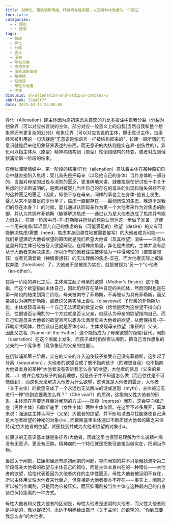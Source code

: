 ```yaml
---
title: 对异化、俄狄浦斯情结、精神病与性倒错，以及两种大他者的一个简述
toc: false
categories:
  - - 理论
  - - 随感
tags:
  - 拉康
  - 异化
  - 分离
  - 否认
  - 压抑
  - 除权弃绝
  - 原初焦虑
  - 俄狄浦斯情结
  - 精神病
  - 性倒错
  - 母性大他者
  - 主体
disqusId: on-alienation-and-oedipus-complex-0
abbrlink: 32ad6f7f
date: 2023-03-13 23:00:00
---
```


异化（Alienation）即主体因为原初焦虑从自恋的力比多投注中自我分裂（分裂为想象界（可以对应被言说的主体，部分对应一般意义上的自我[当然自我和整个想象界还有更复杂的划分]）和象征界（可以对应言说的主体，即无意识主体，拉康经常被引用的一句话就是“无意识是像语言一样被结构起来的”，拉康一般所谓的无意识就是后来他用象征界表述的东西，而无意识的内核则是实在界-创伤性的），异化可以指主体从（原型）精神病结构到（原型）性倒错结构的转变，或者对应到俄狄浦斯第一阶段的结束。  

在俄狄浦斯情结中，第一阶段的结束/异化（alienation）意味着主体在某种原初自恋中就直接陷入焦虑：婴儿首先是把母亲（以及他自己的身体）当作身体的一部分的，当面对母亲的出现与消失的匮乏，更准确地来讲，就像拉康在研讨班十中关于焦虑的讨论所说明的，是面对被婴儿当作自己的存在的母亲的出现和消失保持不变的这种匮乏的匮乏（因此，即使不存在母亲，同样的事也会在身体-他者上发生，婴儿从来不是自足的享乐单子，焦虑一直都存在——最创伤性的焦虑，难道不是我们的存在本身？）的时候，婴儿通过认同母亲作为第一个大他者来作为对焦虑的防御，并认为其拥有菲勒斯（能够解决焦虑——通过认为是大他者造成了焦虑并有能力消失），在第一阶段中母-子-菲勒斯共同体的想象认同为这一步做了准备，这使一个用来掩盖/延迟婴儿自己的焦虑的有（可能满足的）欲望（desire）的又有可能解决焦虑/需要（need，焦虑本身回溯性地被需要覆写）的大他者成为可能——我们希望满足大他者欲望的原因就是我们希望大他者（及其欲望）消失——注意从这里开始主体已经被卷入欲望辩证。在精神病那里，异化是失败的，主体并没有屈从于大他者来解决焦虑，所以所有的他者往往被体验为一种侵略性的（被害妄想狂）或者充满爱欲（钟情妄想狂）的无法理解的焦虑-实在，而大他者实际上被除权弃绝（foreclose）了，大他者不是被视为实在，就是被视为“另一个”小他者（an-other）。  

在第一阶段的异化之后，主体建立起了母亲的欲望（Mother's Desire）这个能指，而这个欲望指向主体自己，因此仍然存在某种自足的共同体，然而同时也是在第一阶段的结束到第二阶段，母亲被剥夺了菲勒斯，不再被认为具有菲勒斯，而父亲被认为拥有菲勒斯，或者说父亲实际上否认（disavowal）了母亲的菲勒斯功能，主体发现母亲有一个自己无法满足的欲望对象（恰恰是因为这欲望不指向自己，性倒错否认阉割的一个方式就是否认父亲，继续认为母亲的欲望指向自己，而自己知道母亲大他者的欲望且可以想办法满足母亲大他者的欲望，从而保持母-子-菲勒斯共同体，性倒错自己就是客体小a），主体发现母亲欲望（象征的）父亲，因此父之名（Name-of-the-Father）这个能指成为了母亲欲望的隐喻/替代，阉割（castration）在这个层面上发生，而孩子此时仍然否认阉割，把自己当作想象的父亲的一个竞争者（竞争象征的父亲的位置）。  

在俄狄浦斯第三阶段，实在的父亲的介入迫使孩子接受自己没有菲勒斯，这引起了分离（separation），大他者的欲望变成了既不指向孩子（的理想自我）也不指向大他者本身的某种“大他者没有告诉我怎么办”的欲望，大他者的信息（父亲的希冀……）或许会成为孩子的自我理想，但是孩子并不知道怎么做（而且往往是不可能做到），而这也无法解决大他者为什么欲望，这也就是大他者的匮乏，大他者（关于主体）的欲望变成了一个永远也无法解决的谜或迷思（myth），主体被迫去进行一种“你到底要我怎么样？”（Che vuoi?）的质询，这指向父性大他者的形象，主体现在需要选择面对阉割的方式——压抑（repress）阉割，这会导向强迫症（男性主体）和歇斯底里（女性主体）两种主体位置。在这里不过多展开，简单来说：强迫症主体认同于（父亲）大他者的欲望，并不断地试图寻找能够使自己满足大他者欲望的神秘的对象小a；而歇斯底里主体通过不断质疑大他者的匮乏来保持/定位大他者的欲望，试图找到并成为大他者欲望的对象小a。

拉康派的无意识基本就是象征界/大他者，因此这里也很容易理解为什么说精神病没有无意识，更没有压抑。精神病的一个特征就是把象征直接当做实在，把词当作物。  

当然关于阉割，拉康那里还有原初阉割的问题，导向阉割的并不只是俄狄浦斯第二阶段母亲大他者的欲望与主体自己的错位，而是主体本身内在的一种错位——大他者的欲望，恰恰代表着因为大他者内在的主体性匮乏，母性大他者被证明不存在，所以主体用父性大他者来代替之，但真相是大他者根本不存在——事实上，阉割之所以被当作阉割，只是因为它被压抑，而压抑阉割被当作主体与这种最内己的自身错位保持距离的一种方式。  

母性大他者和父性大他者的区别是，母性大他者是透明的大他者，而父性大他者则是神秘的、难以捉摸的、永远不明确给出自己（关于主体）的欲望的、“你到底要我怎么办”的大他者。
